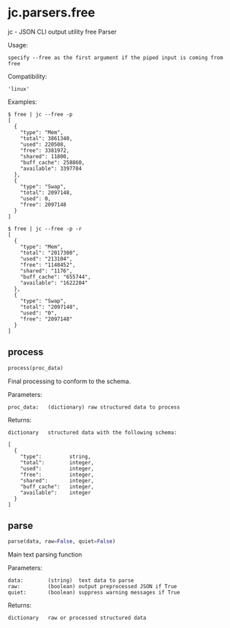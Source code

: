 # jc.parsers.free
jc - JSON CLI output utility free Parser

Usage:

    specify --free as the first argument if the piped input is coming from free

Compatibility:

    'linux'

Examples:

    $ free | jc --free -p
    [
      {
        "type": "Mem",
        "total": 3861340,
        "used": 220508,
        "free": 3381972,
        "shared": 11800,
        "buff_cache": 258860,
        "available": 3397784
      },
      {
        "type": "Swap",
        "total": 2097148,
        "used": 0,
        "free": 2097148
      }
    ]

    $ free | jc --free -p -r
    [
      {
        "type": "Mem",
        "total": "2017300",
        "used": "213104",
        "free": "1148452",
        "shared": "1176",
        "buff_cache": "655744",
        "available": "1622204"
      },
      {
        "type": "Swap",
        "total": "2097148",
        "used": "0",
        "free": "2097148"
      }
    ]

## process
```python
process(proc_data)
```

Final processing to conform to the schema.

Parameters:

    proc_data:   (dictionary) raw structured data to process

Returns:

    dictionary   structured data with the following schema:

    [
      {
        "type":         string,
        "total":        integer,
        "used":         integer,
        "free":         integer,
        "shared":       integer,
        "buff_cache":   integer,
        "available":    integer
      }
    ]

## parse
```python
parse(data, raw=False, quiet=False)
```

Main text parsing function

Parameters:

    data:        (string)  text data to parse
    raw:         (boolean) output preprocessed JSON if True
    quiet:       (boolean) suppress warning messages if True

Returns:

    dictionary   raw or processed structured data

